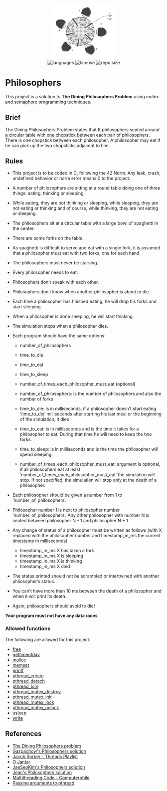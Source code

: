 <div align="center">
  <img src=".github/assets/philosophers.png" width="200px" />
</div>
<div align="center">
  <img src="https://img.shields.io/github/languages/count/vcwild/philosophers?color=%23E96418&style=flat-square" alt="languages" />
  <img src="https://img.shields.io/github/license/vcwild/philosophers?color=%23E96418&style=flat-square" alt="license" />
  <img src="https://img.shields.io/github/repo-size/vcwild/philosophers?color=%23E96418&style=flat-square" alt="repo size" />
</div>

# Philosophers

This project is a solution to **The Dining Philosophers Problem** using mutex and semaphore programming techniques.

## Brief

The Dining Philosophers Problem states that K philosophers seated around a circular table with one chopstick between each pair of philosophers. There is one chopstick between each philosopher. A philosopher may eat if he can pick up the two chopsticks adjacent to him.

## Rules

- This project is to be coded in C, following the 42 Norm. Any leak, crash, undefined behavior or norm error means 0 to the project.

- A number of philosophers are sitting at a round table doing one of three things: eating, thinking or sleeping.

- While eating, they are not thinking or sleeping, while sleeping, they are not eating or thinking and of course, while thinking, they are not eating or sleeping.

- The philosophers sit at a circular table with a large bowl of spaghetti in the center.
- There are some forks on the table.

- As spaghetti is difficult to serve and eat with a single fork, it is assumed that a philosopher must eat with two forks, one for each hand.

- The philosophers must never be starving.

- Every philosopher needs to eat.

- Philosophers don’t speak with each other.

- Philosophers don’t know when another philosopher is about to die.

- Each time a philosopher has finished eating, he will drop his forks and start sleeping.

- When a philosopher is done sleeping, he will start thinking.

- The simulation stops when a philosopher dies.

- Each program should have the same options:
  - number_of_philosophers
  - time_to_die
  - time_to_eat
  - time_to_sleep
  - number_of_times_each_philosopher_must_eat (optional)

  - number_of_philosophers: is the number of philosophers and also the number of forks

  - time_to_die: is in milliseconds, if a philosopher doesn’t start eating ’time_to_die’ milliseconds after starting his last meal or the beginning of the simulation, it dies

  - time_to_eat: is in milliseconds and is the time it takes for a philosopher to eat. During that time he will need to keep the two forks.

  - time_to_sleep: is in milliseconds and is the time the philosopher will spend sleeping.

  - number_of_times_each_philosopher_must_eat: argument is optional, if all philosophers eat at least ’number_of_times_each_philosopher_must_eat’ the simulation will stop. If not specified, the simulation will stop only at the death of a philosopher.

- Each philosopher should be given a number from 1 to ’number_of_philosophers’.

- Philosopher number 1 is next to philosopher number ’number_of_philosophers’. Any other philosopher with number N is seated between philosopher N - 1 and philosopher N + 1

- Any change of status of a philosopher must be written as follows (with X replaced with the philosopher number and timestamp_in_ms the current timestamp in milliseconds)
  - timestamp_in_ms X has taken a fork
  - timestamp_in_ms X is sleeping
  - timestamp_in_ms X is thinking
  - timestamp_in_ms X died

- The status printed should not be scrambled or intertwined with another philosopher’s status.

- You can’t have more than 10 ms between the death of a philosopher and when it
will print its death.

- Again, philosophers should avoid to die!

**Your program must not have any data races**

### Allowed functions

The following are allowed for this project:

- [free](https://man7.org/linux/man-pages/man1/free.1.html)
- [gettimeofday](https://man7.org/linux/man-pages/man2/gettimeofday.2.html)
- [malloc](https://man7.org/linux/man-pages/man3/malloc.3.html)
- [memset](https://man7.org/linux/man-pages/man3/memset.3.html)
- [printf](https://man7.org/linux/man-pages/man3/printf.3.html)
- [pthread_create](https://man7.org/linux/man-pages/man3/pthread_create.3.html)
- [pthread_detach](https://man7.org/linux/man-pages/man3/pthread_detach.3.html)
- [pthread_join](https://man7.org/linux/man-pages/man3/pthread_join.3.html)
- [pthread_mutex_destroy](https://man7.org/linux/man-pages/man3/pthread_mutex_destroy.3p.html)
- [pthread_mutex_init](https://man7.org/linux/man-pages/man3/pthread_mutex_init.3p.html)
- [pthread_mutex_lock](https://man7.org/linux/man-pages/man3/pthread_mutex_lock.3p.html)
- [pthread_mutex_unlock](https://man7.org/linux/man-pages/man3/pthread_mutex_lock.3p.html)
- [usleep](https://man7.org/linux/man-pages/man3/usleep.3.html)
- [write](https://man7.org/linux/man-pages/man2/write.2.html)

## References

- [The Dining Philosophers problem](https://en.wikipedia.org/wiki/Dining_philosophers_problem)
- [Gazpachow's Philosophers solution](https://github.com/Gaspachow/philosophers-42)
- [Jacob Sorber - Threads Playlist](https://www.youtube.com/playlist?list=PL9IEJIKnBJjFZxuqyJ9JqVYmuFZHr7CFM)
- [O Jantar](https://blog.pantuza.com/artigos/o-jantar-dos-filosofos-problema-de-sincronizacao-em-sistemas-operacionais)
- [JaeSeoKim's Philosophers solution](https://github.dev/JaeSeoKim/philosophers/tree/master/philo)
- [Jean's Philosophers solution](https://github.com/Jean-xavierr/42Philosophers)
- [Multithreading Code - Computerphile](https://www.youtube.com/watch?v=7ENFeb-J75k&ab_channel=Computerphile)
- [Passing arguments to pthread](http://www.cse.cuhk.edu.hk/~ericlo/teaching/os/lab/9-PThread/Pass.html)
